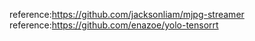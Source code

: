 reference:https://github.com/jacksonliam/mjpg-streamer
reference:https://github.com/enazoe/yolo-tensorrt